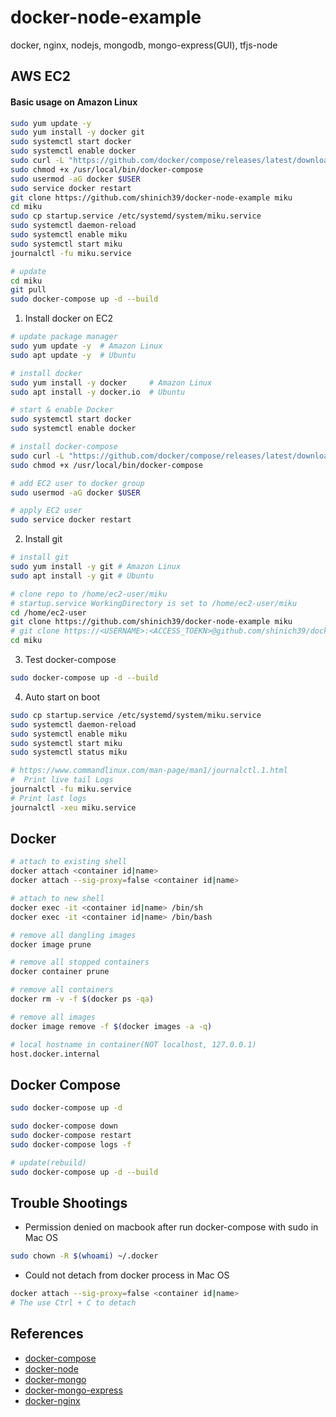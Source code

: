# docker-node-example

docker, nginx, nodejs, mongodb, mongo-express(GUI), tfjs-node

## AWS EC2

#### Basic usage on Amazon Linux

```sh
sudo yum update -y
sudo yum install -y docker git
sudo systemctl start docker
sudo systemctl enable docker
sudo curl -L "https://github.com/docker/compose/releases/latest/download/docker-compose-$(uname -s)-$(uname -m)" -o /usr/local/bin/docker-compose
sudo chmod +x /usr/local/bin/docker-compose
sudo usermod -aG docker $USER
sudo service docker restart
git clone https://github.com/shinich39/docker-node-example miku
cd miku
sudo cp startup.service /etc/systemd/system/miku.service
sudo systemctl daemon-reload
sudo systemctl enable miku
sudo systemctl start miku
journalctl -fu miku.service

# update
cd miku
git pull
sudo docker-compose up -d --build
```

1. Install docker on EC2

```sh
# update package manager
sudo yum update -y  # Amazon Linux
sudo apt update -y  # Ubuntu

# install docker
sudo yum install -y docker     # Amazon Linux
sudo apt install -y docker.io  # Ubuntu

# start & enable Docker
sudo systemctl start docker
sudo systemctl enable docker

# install docker-compose
sudo curl -L "https://github.com/docker/compose/releases/latest/download/docker-compose-$(uname -s)-$(uname -m)" -o /usr/local/bin/docker-compose
sudo chmod +x /usr/local/bin/docker-compose

# add EC2 user to docker group
sudo usermod -aG docker $USER

# apply EC2 user
sudo service docker restart
```

2. Install git

```sh
# install git
sudo yum install -y git # Amazon Linux
sudo apt install -y git # Ubuntu

# clone repo to /home/ec2-user/miku
# startup.service WorkingDirectory is set to /home/ec2-user/miku
cd /home/ec2-user
git clone https://github.com/shinich39/docker-node-example miku
# git clone https://<USERNAME>:<ACCESS_TOEKN>@github.com/shinich39/docker-node-example.git miku
cd miku
```

3. Test docker-compose

```sh
sudo docker-compose up -d --build
```

4. Auto start on boot

```sh
sudo cp startup.service /etc/systemd/system/miku.service
sudo systemctl daemon-reload
sudo systemctl enable miku
sudo systemctl start miku
sudo systemctl status miku

# https://www.commandlinux.com/man-page/man1/journalctl.1.html
#  Print live tail Logs
journalctl -fu miku.service
# Print last logs
journalctl -xeu miku.service
```

## Docker

```sh
# attach to existing shell
docker attach <container id|name>
docker attach --sig-proxy=false <container id|name> 

# attach to new shell
docker exec -it <container id|name> /bin/sh
docker exec -it <container id|name> /bin/bash

# remove all dangling images 
docker image prune

# remove all stopped containers
docker container prune

# remove all containers
docker rm -v -f $(docker ps -qa)

# remove all images
docker image remove -f $(docker images -a -q)

# local hostname in container(NOT localhost, 127.0.0.1)
host.docker.internal
```

## Docker Compose

```sh
sudo docker-compose up -d

sudo docker-compose down
sudo docker-compose restart
sudo docker-compose logs -f

# update(rebuild)
sudo docker-compose up -d --build
```

## Trouble Shootings

- Permission denied on macbook after run docker-compose with sudo in Mac OS

```sh
sudo chown -R $(whoami) ~/.docker
```

- Could not detach from docker process in Mac OS

```sh
docker attach --sig-proxy=false <container id|name>
# The use Ctrl + C to detach
```

## References

- [docker-compose](https://docs.docker.com/compose/)
- [docker-node](https://hub.docker.com/_/node)
- [docker-mongo](https://hub.docker.com/_/mongo)
- [docker-mongo-express](https://hub.docker.com/_/mongo-express)
- [docker-nginx](https://hub.docker.com/_/nginx)